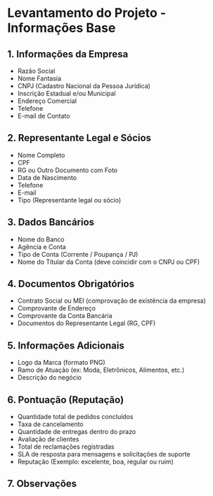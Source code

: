 # Levantamento do Projeto - Informações Base

## 1. Informações da Empresa

- Razão Social  
- Nome Fantasia  
- CNPJ (Cadastro Nacional da Pessoa Jurídica)  
- Inscrição Estadual e/ou Municipal  
- Endereço Comercial  
- Telefone
- E-mail de Contato  

## 2. Representante Legal e Sócios

- Nome Completo  
- CPF  
- RG ou Outro Documento com Foto  
- Data de Nascimento  
- Telefone
- E-mail
- Tipo (Representante legal ou sócio)

## 3. Dados Bancários

- Nome do Banco  
- Agência e Conta  
- Tipo de Conta (Corrente / Poupança / PJ)  
- Nome do Titular da Conta (deve coincidir com o CNPJ ou CPF)  

## 4. Documentos Obrigatórios

- Contrato Social ou MEI (comprovação de existência da empresa)  
- Comprovante de Endereço  
- Comprovante da Conta Bancária  
- Documentos do Representante Legal (RG, CPF)  

## 5. Informações Adicionais

- Logo da Marca (formato PNG)  
- Ramo de Atuação (ex: Moda, Eletrônicos, Alimentos, etc.) 
- Descrição do negócio

## 6. Pontuação (Reputação)

- Quantidade total de pedidos concluídos
- Taxa de cancelamento
- Quantidade de entregas dentro do prazo
- Avaliação de clientes
- Total de reclamações registradas
- SLA de resposta para mensagens e solicitações de suporte
- Reputação (Exemplo: excelente, boa, regular ou ruim)

## 7. Observações